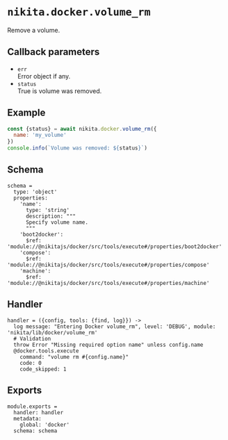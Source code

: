 
# `nikita.docker.volume_rm`

Remove a volume.

## Callback parameters

* `err`   
  Error object if any.
* `status`   
  True is volume was removed.

## Example

```js
const {status} = await nikita.docker.volume_rm({
  name: 'my_volume'
})
console.info(`Volume was removed: ${status}`)
```

## Schema

    schema =
      type: 'object'
      properties:
        'name':
          type: 'string'
          description: """
          Specify volume name.
          """
        'boot2docker':
          $ref: 'module://@nikitajs/docker/src/tools/execute#/properties/boot2docker'
        'compose':
          $ref: 'module://@nikitajs/docker/src/tools/execute#/properties/compose'
        'machine':
          $ref: 'module://@nikitajs/docker/src/tools/execute#/properties/machine'

## Handler

    handler = ({config, tools: {find, log}}) ->
      log message: "Entering Docker volume_rm", level: 'DEBUG', module: 'nikita/lib/docker/volume_rm'
      # Validation
      throw Error "Missing required option name" unless config.name
      @docker.tools.execute
        command: "volume rm #{config.name}"
        code: 0
        code_skipped: 1

## Exports

    module.exports =
      handler: handler
      metadata:
        global: 'docker'
      schema: schema
